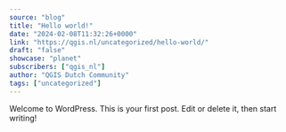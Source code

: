 ```yaml
---
source: "blog"
title: "Hello world!"
date: "2024-02-08T11:32:26+0000"
link: "https://qgis.nl/uncategorized/hello-world/"
draft: "false"
showcase: "planet"
subscribers: ["qgis_nl"]
author: "QGIS Dutch Community"
tags: ["uncategorized"]
---
```


<p>Welcome to WordPress. This is your first post. Edit or delete it, then start writing!</p>
